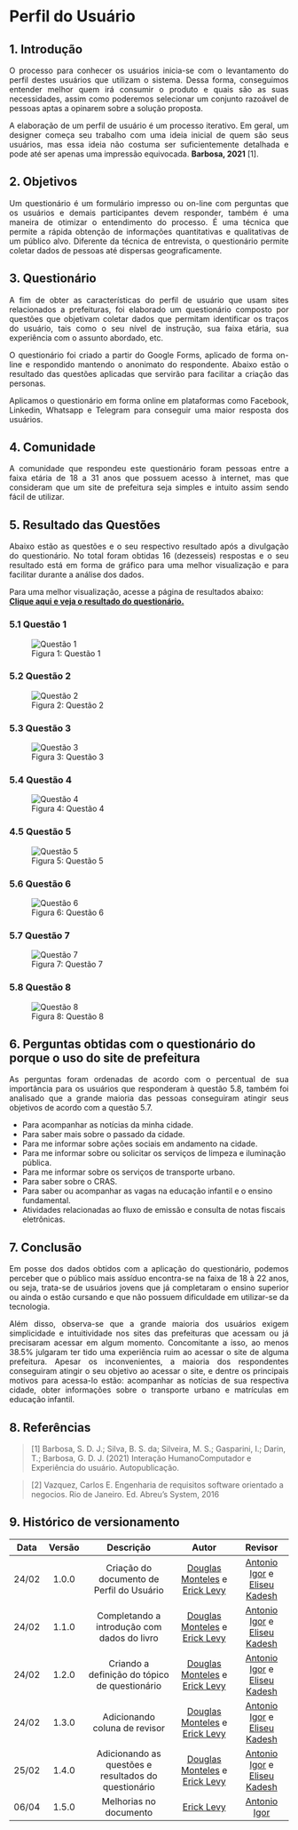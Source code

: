 # Perfil do Usuário

## 1. Introdução

<p style="text-align: justify">
O processo para conhecer os usuários inicia-se com o levantamento do perfil destes usuários que utilizam o sistema. Dessa forma, conseguimos  entender melhor quem irá consumir o produto e quais são as suas necessidades, assim como poderemos selecionar um conjunto razoável de pessoas aptas a opinarem sobre a solução proposta.
</p>

<p style="text-align: justify">
A elaboração de um perfil de usuário é um processo iterativo. Em geral, um designer começa seu trabalho com uma ideia inicial de quem são seus usuários, mas essa ideia não costuma ser suficientemente detalhada e pode até ser apenas uma impressão equivocada. <strong>Barbosa, 2021</strong> [1].
</p>

## 2. Objetivos
<p style="text-align: justify">Um questionário é um formulário impresso ou on-line com perguntas que os usuários e demais participantes devem responder, também é uma maneira de otimizar o entendimento do processo. É uma técnica que permite a rápida obtenção de informações quantitativas e qualitativas de um público alvo. Diferente da técnica de entrevista, o questionário permite coletar dados de pessoas até dispersas geograficamente.</p>




## 3. Questionário

<p style="text-align: justify">
A fim de obter as características do perfil de usuário que usam sites relacionados a prefeituras, foi elaborado um questionário composto por questões que objetivam coletar dados que permitam identificar os traços do usuário, tais como o seu nível de instrução, sua faixa etária, sua experiência com o assunto abordado, etc.
</p>

<p style="text-align: justify">
O questionário foi criado a partir do Google Forms, aplicado de forma on-line e respondido mantendo o anonimato do respondente. Abaixo estão o resultado das questões aplicadas que servirão para facilitar a criação das personas. 
</p>

<p style="text-align: justify">
Aplicamos o questionário em forma online em plataformas como Facebook, Linkedin, Whatsapp e Telegram para conseguir uma maior resposta dos usuários.
</p>






## 4. Comunidade

<p style="text-align: justify">
A comunidade que respondeu este questionário foram pessoas entre a faixa etária de 18 a 31 anos que possuem acesso à internet, mas que consideram que um site de prefeitura seja simples e intuito assim sendo fácil de utilizar.
</p>

## 5. Resultado das Questões

<p style="text-align: justify">
Abaixo estão as questões e o seu respectivo resultado após a divulgação do questionário. No total foram obtidas 16 (dezesseis) respostas e o seu resultado está em forma de gráfico para uma melhor visualização e para facilitar durante a análise dos dados.
</p>

<p>
  Para uma melhor visualização, acesse a página de resultados abaixo:<br/>
  <a 
    href="https://docs.google.com/forms/d/e/1FAIpQLSfqoVUp4nTVp1ln7KuBrs_9aZVZVepZH7CB_RkJLiO0OVF0AQ/viewanalytics"
    target="_blanck"
  >  
    <strong>Clique aqui e veja o resultado do questionário.</strong>
  </a>
</p>

### 5.1 Questão 1

<figure>
  <img src="../../../assets/questionario/q1.png" alt="Questão 1">
  <figcaption>Figura 1: Questão 1</figcaption>
</figure>

### 5.2 Questão 2
<figure>
  <img src="../../../assets/questionario/q2.png" alt="Questão 2">
  <figcaption>Figura 2: Questão 2</figcaption>
</figure>

### 5.3 Questão 3
<figure>
  <img src="../../../assets/questionario/q3.png" alt="Questão 3">
  <figcaption>Figura 3: Questão 3</figcaption>
</figure>

### 5.4 Questão 4
<figure>
  <img src="../../../assets/questionario/q4.png" alt="Questão 4">
  <figcaption>Figura 4: Questão 4</figcaption>
</figure>

### 4.5 Questão 5
<figure>
  <img src="../../../assets/questionario/q5.png" alt="Questão 5">
  <figcaption>Figura 5: Questão 5</figcaption>
</figure>

### 5.6 Questão 6
<figure>
  <img src="../../../assets/questionario/q6.png" alt="Questão 6">
  <figcaption>Figura 6: Questão 6</figcaption>
</figure>

### 5.7 Questão 7
<figure>
  <img src="../../../assets/questionario/q7.png" alt="Questão 7">
  <figcaption>Figura 7: Questão 7</figcaption>
</figure>

### 5.8 Questão 8
<figure>
  <img src="../../../assets/questionario/q8.png" alt="Questão 8">
  <figcaption>Figura 8: Questão 8</figcaption>
</figure>


## 6. Perguntas obtidas com o questionário do porque o uso do site de prefeitura

<p style="text-align: justify">
As perguntas foram ordenadas de acordo com o percentual de sua importância para os usuários que responderam à questão 5.8, também foi analisado que a grande maioria das pessoas conseguiram atingir seus objetivos de acordo com a questão 5.7.
</p>

  - Para acompanhar as notícias da  minha cidade.
  - Para saber mais sobre o passado da cidade.
  - Para me informar sobre ações sociais em andamento na cidade.
  - Para me informar sobre ou solicitar os serviços de limpeza e iluminação pública.
  - Para me informar sobre os serviços de transporte urbano.
  - Para saber sobre o CRAS.
  - Para saber ou acompanhar as vagas na educação infantil e o ensino fundamental.
  - Atividades relacionadas ao fluxo de emissão e consulta de notas fiscais eletrônicas.




## 7. Conclusão

<p style="text-align: justify">
Em posse dos dados obtidos com a aplicação do questionário, podemos perceber que o público mais assíduo encontra-se na faixa de 18 à 22 anos, ou seja, trata-se de usuários jovens que já completaram o ensino superior ou ainda o  estão cursando e que não possuem dificuldade em utilizar-se da tecnologia.
</p>

<p style="text-align: justify">
Além disso, observa-se que a grande maioria dos usuários exigem simplicidade e intuitividade nos sites das prefeituras que acessam ou já precisaram acessar em algum momento. Concomitante a isso, ao menos 38.5% julgaram ter tido uma experiência ruim ao acessar o site de alguma prefeitura. Apesar os inconvenientes, a maioria dos respondentes conseguiram atingir o seu objetivo ao acessar o site, e dentre os principais motivos para acessa-lo estão: acompanhar as notícias de sua respectiva cidade, obter informações sobre o transporte urbano e matrículas em educação infantil. 
</p>

## 8. Referências
 
> [1] Barbosa, S. D. J.; Silva, B. S. da; Silveira, M. S.; Gasparini, I.; Darin, T.; Barbosa, G. D. J. (2021) Interação HumanoComputador e Experiência do usuário. Autopublicação. 

> [2] Vazquez, Carlos E. Engenharia de requisitos software orientado a negocios. Rio de Janeiro. Ed. Abreu’s System, 2016
 
## 9. Histórico de versionamento
 
| Data  | Versão | Descrição | Autor | Revisor |
| :--:  | :----: | :-------: | :---: | :---: |
| 24/02 | 1.0.0  | Criação do documento de Perfil do Usuário | [Douglas Monteles](https://github.com/DouglasMonteles) e [Erick Levy](https://github.com/ErickLevy) | [Antonio Igor](https://github.com/antonioigorcarvalho) e [Eliseu Kadesh](https://github.com/eliseukadesh67) |
| 24/02 | 1.1.0  | Completando a introdução com dados do livro | [Douglas Monteles](https://github.com/DouglasMonteles) e [Erick Levy](https://github.com/ErickLevy) | [Antonio Igor](https://github.com/antonioigorcarvalho) e [Eliseu Kadesh](https://github.com/eliseukadesh67) |
| 24/02 | 1.2.0  | Criando a definição do tópico de questionário | [Douglas Monteles](https://github.com/DouglasMonteles) e [Erick Levy](https://github.com/ErickLevy) | [Antonio Igor](https://github.com/antonioigorcarvalho) e [Eliseu Kadesh](https://github.com/eliseukadesh67) |
| 24/02 | 1.3.0  | Adicionando coluna de revisor | [Douglas Monteles](https://github.com/DouglasMonteles) e [Erick Levy](https://github.com/ErickLevy) | [Antonio Igor](https://github.com/antonioigorcarvalho) e [Eliseu Kadesh](https://github.com/eliseukadesh67) |
| 25/02 | 1.4.0  | Adicionando as questões e resultados do questionário | [Douglas Monteles](https://github.com/DouglasMonteles) e [Erick Levy](https://github.com/ErickLevy) | [Antonio Igor](https://github.com/antonioigorcarvalho) e [Eliseu Kadesh](https://github.com/eliseukadesh67) |
| 06/04 | 1.5.0  | Melhorias no documento | [Erick Levy](https://github.com/ErickLevy) | [Antonio Igor](https://github.com/antonioigorcarvalho) |
